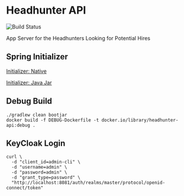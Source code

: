 # Headhunter API
![Build Status](https://codebuild.us-east-1.amazonaws.com/badges?uuid=eyJlbmNyeXB0ZWREYXRhIjoiY1V5YW5HVGRPNW9xVmR3dHlBRURDTlVaUU9wVmxpS1NCWWM5WkN1ZnpzeUtjUXQxWHlOcGl2Yi9UZUZSOWlBdzZIYk5NWUZzcnFwRCtGYmp0NjQ5dEJFPSIsIml2UGFyYW1ldGVyU3BlYyI6ImFWOWQzNkNOd1hwY01RUVkiLCJtYXRlcmlhbFNldFNlcmlhbCI6MX0%3D&branch=master)

App Server for the Headhunters Looking for Potential Hires

## Spring Initializer
[Initializer: Native](https://start.spring.io/#!type=gradle-project&language=java&platformVersion=2.4.4.BUILD-SNAPSHOT&packaging=jar&jvmVersion=11&groupId=net.miiingle.headhunter&artifactId=headhunter-api&name=headhunter-api&description=Demo%20project%20for%20Spring%20Boot&packageName=net.miiingle.headhunter.api&dependencies=native,oauth2-resource-server,data-r2dbc,data-redis-reactive,data-elasticsearch,postgresql,lombok,webflux)

[Initializer: Java Jar](https://start.spring.io/#!type=gradle-project&language=java&platformVersion=2.4.4.RELEASE&packaging=jar&jvmVersion=11&groupId=net.miiingle.headhunter&artifactId=headhunter-api&name=headhunter-api&description=Demo%20project%20for%20Spring%20Boot&packageName=net.miiingle.headhunter.api&dependencies=oauth2-resource-server,data-r2dbc,data-redis-reactive,data-elasticsearch,postgresql,lombok,webflux,devtools,configuration-processor,actuator,testcontainers)

## Debug Build
```
./gradlew clean bootjar
docker build -f DEBUG-Dockerfile -t docker.io/library/headhunter-api:debug .
```

## KeyCloak Login
```shell
curl \
  -d "client_id=admin-cli" \
  -d "username=admin" \
  -d "password=admin" \   
  -d "grant_type=password" \
  "http://localhost:8081/auth/realms/master/protocol/openid-connect/token"
```